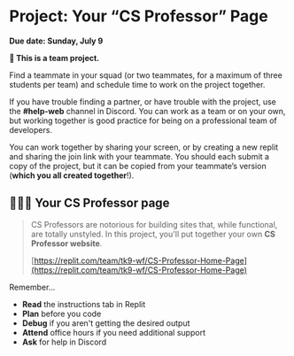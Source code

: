 # Project: Your “CS Professor” Page

<!-- COURSE START TODO: Update Due Date -->
**Due date: Sunday, July 9**

<aside>

**👥 This is a team project.**

<!-- TODO: ensure replit project is a group project -->

Find a teammate in your squad (or two teammates, for a maximum of three students per team)
and schedule time to work on the project together.

If you have trouble finding a partner, or have trouble with the project, use the **#help-web** channel in Discord. You can work as a team or on your own, but working together is good practice for being on a professional team of developers.

You can work together by sharing your screen, or by creating a new replit and sharing the join link with your teammate. You should each submit a copy of the project, but it can be copied from your teammate’s version (**which you all created together**!).

</aside>

## 👩🏾‍🏫 Your CS Professor page

> CS Professors are notorious for building sites that, while functional, are
> totally unstyled. In this project, you'll put together your own **CS Professor
> website**.
>
> [https://replit.com/team/tk9-wf/CS-Professor-Home-Page](https://replit.com/team/tk9-wf/CS-Professor-Home-Page)


Remember...

- **Read** the instructions tab in Replit
- **Plan** before you code
- **Debug** if you aren't getting the desired output
- **Attend** office hours if you need additional support
- **Ask** for help in Discord
